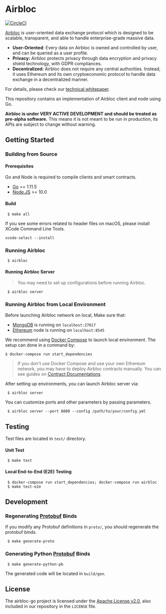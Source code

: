 Airbloc
==========

[![CircleCI](https://circleci.com/gh/airbloc/airbloc-go.svg?style=svg)](https://circleci.com/gh/airbloc/airbloc-go)

[Airbloc](https://airbloc.org) is user-oriented data exchange protocol which is designed to be scalable, transparent, and able to handle enterprise-grade massive data.

  * **User-Oriented**: Every data on Airbloc is owned and controlled by user, and can be queried as a user profile.
  * **Privacy:** Airbloc protects privacy through data encryption and privacy shield technology, with GDPR compliances.
  * **Decentralized:** Airbloc does not require any central authorities. Instead, it uses Ethereum and its own cryptoeconomic protocol to handle data exchange in a decentralized manner.

For details, please check our [technical whitepaper](https://abr.ge/2ffuu).

This repository contains an implementation of Airbloc client and node using Go.

**Airbloc is under VERY ACTIVE DEVELOPMENT and should be treated as pre-alpha software.** This means it is not meant to be run in production, its APIs are subject to change without warning.

## Getting Started


### Building from Source

#### Prerequisites

Go and Node is required to compile clients and smart contracts.

 * [Go](http://golang.com) == 1.11.5
 * [Node.JS](http://nodejs.org) >= 10.0

#### Build

```
 $ make all
```

If you see some errors related to header files on macOS, please install XCode Command Line Tools.

```
xcode-select --install
```

### Running Airbloc


```
 $ airbloc
```

#### Running Airbloc Server
> You may need to set up configurations before running Airbloc.

```
 $ airbloc server
```

### Running Airbloc from Local Environment

Before launching Airbloc network on local, Make sure that:

 * [MongoDB](https://www.mongodb.com) is running on `localhost:27017`
 * [Ethereum](https://ethereum.org) node is running on `localhost:8545`

We recommend using [Docker Compose](https://docs.docker.com/compose/) to launch local environment.
The setup can done in a command by:

```
$ docker-compose run start_dependencies
```

> If you don't use Docker Compose and use your own Ethereum network, you may have to deploy Airbloc contracts manually.
You can see guides on [Contract Documentations](https://github.com/airbloc/airbloc-go/blob/master/contracts/README.md).

After setting up environments, you can launch Airbloc server via:
```
 $ airbloc server
```

You can customize ports and other parameters by passing parameters.
```
 $ airbloc server --port 8080 --config /path/to/your/config.yml
```


## Testing

Test files are located in `test/` directory.

#### Unit Test

```
 $ make test
```

#### Local End-to-End (E2E) Testing


```
 $ docker-compose run start_dependencies; docker-compose run airbloc
 $ make test-e2e
```

## Development


### Regenerating [Protobuf](https://developers.google.com/protocol-buffers/) Binds

If you modify any Protobuf definitions in `proto/`, you should regenerate the protobuf binds.

```
 $ make generate-proto
```

### Generating Python [Protobuf](https://developers.google.com/protocol-buffers/) Binds

```
 $ make generate-python-pb
```

The generated code will be located in `build/gen`.

## License

The airbloc-go project is licensed under the [Apache License v2.0](https://www.apache.org/licenses/LICENSE-2.0),
also included in our repository in the `LICENSE` file.
